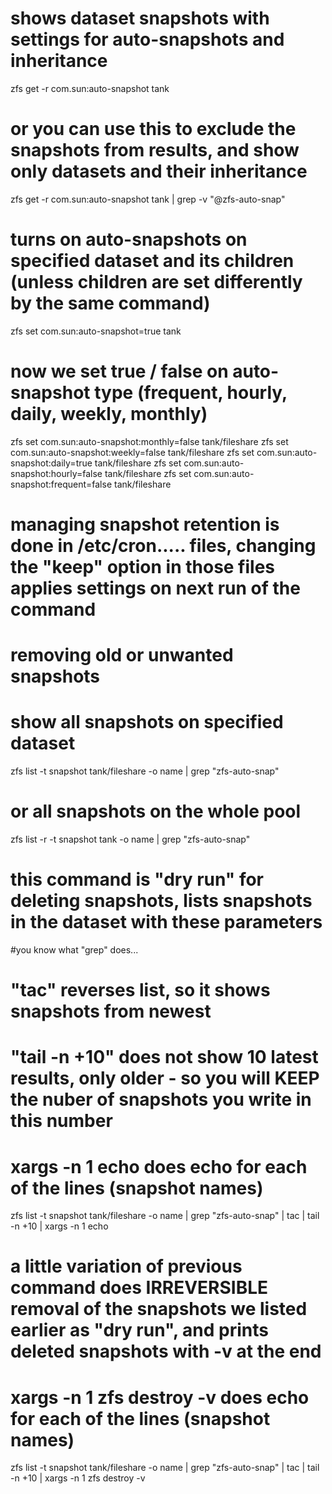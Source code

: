 # shows dataset snapshots with settings for auto-snapshots and inheritance
zfs get -r com.sun:auto-snapshot tank

# or you can use this to exclude the snapshots from results, and show only datasets and their inheritance
zfs get -r com.sun:auto-snapshot tank | grep -v "@zfs-auto-snap"


# turns on auto-snapshots on specified dataset and its children (unless children are set differently by the same command)
zfs set com.sun:auto-snapshot=true tank

# now we set true / false on auto-snapshot type (frequent, hourly, daily, weekly, monthly)
zfs set com.sun:auto-snapshot:monthly=false tank/fileshare
zfs set com.sun:auto-snapshot:weekly=false tank/fileshare
zfs set com.sun:auto-snapshot:daily=true tank/fileshare
zfs set com.sun:auto-snapshot:hourly=false tank/fileshare
zfs set com.sun:auto-snapshot:frequent=false tank/fileshare

# managing snapshot retention is done in /etc/cron.....  files, changing the "keep" option in those files applies settings on next run of the command




# removing old or unwanted snapshots

# show all snapshots on specified dataset
zfs list -t snapshot tank/fileshare -o name | grep "zfs-auto-snap"

# or all snapshots on the whole pool
zfs list -r -t snapshot tank -o name | grep "zfs-auto-snap"


# this command is "dry run" for deleting snapshots, lists snapshots in the dataset with these parameters
#you know what "grep" does...
# "tac" reverses list, so it shows snapshots from newest
# "tail -n +10" does not show 10 latest results, only older - so you will KEEP the nuber of snapshots you write in this number
# xargs -n 1 echo          does echo for each of the lines (snapshot names)

zfs list -t snapshot tank/fileshare -o name | grep "zfs-auto-snap" | tac | tail -n +10 | xargs -n 1 echo

# a little variation of previous command does IRREVERSIBLE removal of the snapshots we listed earlier as "dry run", and prints deleted snapshots with -v at the end
# xargs -n 1 zfs destroy -v          does echo for each of the lines (snapshot names)
zfs list -t snapshot tank/fileshare -o name | grep "zfs-auto-snap" | tac | tail -n +10 | xargs -n 1 zfs destroy -v

